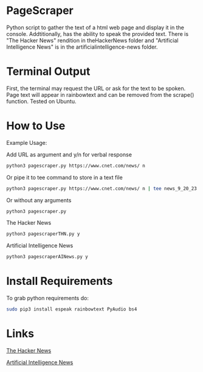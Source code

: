 # PageScraper

Python script to gather the text of a html web page and display it in the console. Addtitionally, has the ability to speak the provided text. There is "The Hacker News" rendition in theHackerNews folder and "Artificial Intelligence News" is in the artificialintelligence-news folder.

# Terminal Output

First, the terminal may request the URL or ask for the text to be spoken. Page text will appear in rainbowtext and can be removed from the scrape() function. Tested on Ubuntu.

# How to Use

Example Usage:

Add URL as argument and y/n for verbal response
```bash
python3 pagescraper.py https://www.cnet.com/news/ n
```
Or pipe it to tee command to store in a text file
```bash
python3 pagescraper.py https://www.cnet.com/news/ n | tee news_9_20_23.txt
```
Or without any arguments
```bash
python3 pagescraper.py
```
The Hacker News
```bash
python3 pagescraperTHN.py y
```
Artificial Intelligence News
```bash
python3 pagescraperAINews.py y
```
# Install Requirements

To grab python requirements do:
```bash
sudo pip3 install espeak rainbowtext PyAudio bs4
```
# Links

[The Hacker News](https://thehackernews.com)

[Artificial Intelligence News](https://www.artificialintelligence-news.com/)
